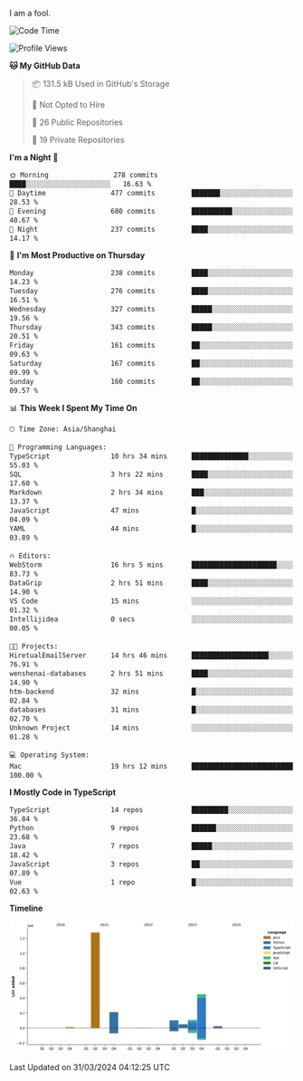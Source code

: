 I am a fool.

<!--START_SECTION:waka-->
![Code Time](http://img.shields.io/badge/Code%20Time-1%2C291%20hrs%201%20min-blue)

![Profile Views](http://img.shields.io/badge/Profile%20Views-0-blue)

**🐱 My GitHub Data** 

> 📦 131.5 kB Used in GitHub's Storage 
 > 
> 🚫 Not Opted to Hire
 > 
> 📜 26 Public Repositories 
 > 
> 🔑 19 Private Repositories 
 > 
**I'm a Night 🦉** 

```text
🌞 Morning                278 commits         ████░░░░░░░░░░░░░░░░░░░░░   16.63 % 
🌆 Daytime                477 commits         ███████░░░░░░░░░░░░░░░░░░   28.53 % 
🌃 Evening                680 commits         ██████████░░░░░░░░░░░░░░░   40.67 % 
🌙 Night                  237 commits         ████░░░░░░░░░░░░░░░░░░░░░   14.17 % 
```
📅 **I'm Most Productive on Thursday** 

```text
Monday                   238 commits         ████░░░░░░░░░░░░░░░░░░░░░   14.23 % 
Tuesday                  276 commits         ████░░░░░░░░░░░░░░░░░░░░░   16.51 % 
Wednesday                327 commits         █████░░░░░░░░░░░░░░░░░░░░   19.56 % 
Thursday                 343 commits         █████░░░░░░░░░░░░░░░░░░░░   20.51 % 
Friday                   161 commits         ██░░░░░░░░░░░░░░░░░░░░░░░   09.63 % 
Saturday                 167 commits         ██░░░░░░░░░░░░░░░░░░░░░░░   09.99 % 
Sunday                   160 commits         ██░░░░░░░░░░░░░░░░░░░░░░░   09.57 % 
```


📊 **This Week I Spent My Time On** 

```text
🕑︎ Time Zone: Asia/Shanghai

💬 Programming Languages: 
TypeScript               10 hrs 34 mins      ██████████████░░░░░░░░░░░   55.03 % 
SQL                      3 hrs 22 mins       ████░░░░░░░░░░░░░░░░░░░░░   17.60 % 
Markdown                 2 hrs 34 mins       ███░░░░░░░░░░░░░░░░░░░░░░   13.37 % 
JavaScript               47 mins             █░░░░░░░░░░░░░░░░░░░░░░░░   04.09 % 
YAML                     44 mins             █░░░░░░░░░░░░░░░░░░░░░░░░   03.89 % 

🔥 Editors: 
WebStorm                 16 hrs 5 mins       █████████████████████░░░░   83.73 % 
DataGrip                 2 hrs 51 mins       ████░░░░░░░░░░░░░░░░░░░░░   14.90 % 
VS Code                  15 mins             ░░░░░░░░░░░░░░░░░░░░░░░░░   01.32 % 
Intellijidea             0 secs              ░░░░░░░░░░░░░░░░░░░░░░░░░   00.05 % 

🐱‍💻 Projects: 
HiretualEmailServer      14 hrs 46 mins      ███████████████████░░░░░░   76.91 % 
wenshenai-databases      2 hrs 51 mins       ████░░░░░░░░░░░░░░░░░░░░░   14.90 % 
htm-backend              32 mins             █░░░░░░░░░░░░░░░░░░░░░░░░   02.84 % 
databases                31 mins             █░░░░░░░░░░░░░░░░░░░░░░░░   02.70 % 
Unknown Project          14 mins             ░░░░░░░░░░░░░░░░░░░░░░░░░   01.28 % 

💻 Operating System: 
Mac                      19 hrs 12 mins      █████████████████████████   100.00 % 
```

**I Mostly Code in TypeScript** 

```text
TypeScript               14 repos            █████████░░░░░░░░░░░░░░░░   36.84 % 
Python                   9 repos             ██████░░░░░░░░░░░░░░░░░░░   23.68 % 
Java                     7 repos             █████░░░░░░░░░░░░░░░░░░░░   18.42 % 
JavaScript               3 repos             ██░░░░░░░░░░░░░░░░░░░░░░░   07.89 % 
Vue                      1 repo              █░░░░░░░░░░░░░░░░░░░░░░░░   02.63 % 
```



**Timeline**

![Lines of Code chart](https://raw.githubusercontent.com/VeejaLiu/VeejaLiu/master/assets/bar_graph.png)


 Last Updated on 31/03/2024 04:12:25 UTC
<!--END_SECTION:waka-->
